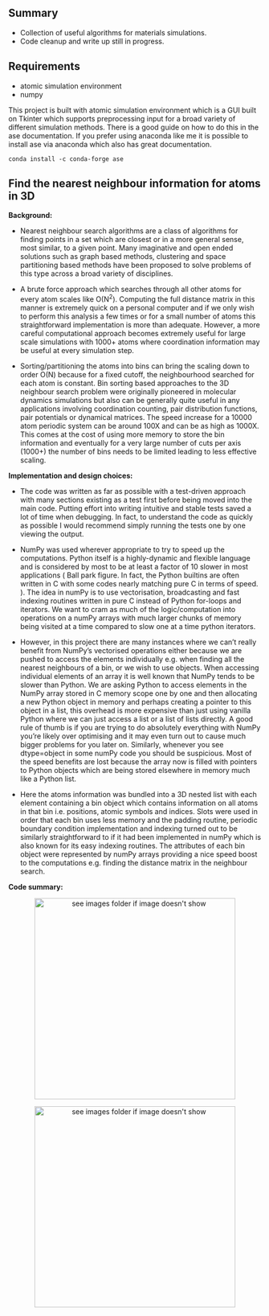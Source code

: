 ## Summary

* Collection of useful algorithms for materials simulations.
* Code cleanup and write up still in progress.


## Requirements

* atomic simulation environment
* numpy

This project is built with atomic simulation environment which is a GUI built on Tkinter which supports preprocessing input for a broad variety of different simulation methods. There is a good guide on how to do this in the ase documentation. If you prefer using anaconda like me it is possible to install ase via anaconda which also has great documentation.

```
conda install -c conda-forge ase
```

## Find the nearest neighbour information for atoms in 3D

**Background:**

* Nearest neighbour search algorithms are a class of algorithms for finding points in a set which are closest or in a more general sense, most similar, to a given point. Many imaginative and open ended solutions such as graph based methods, clustering and space partitioning based methods have been proposed to solve problems of this type across a broad variety of disciplines.

* A brute force approach which searches through all other atoms for every atom scales like O(N<sup>2</sup>). Computing the full distance matrix in this manner is extremely quick on a personal computer and if we only wish to perform this analysis a few times or for a small number of atoms this straightforward implementation is more than adequate. However, a more careful computational approach becomes extremely useful for large scale simulations with 1000+ atoms where coordination information may be useful at every simulation step. 

* Sorting/partitioning the atoms into bins can bring the scaling down to order O(N) because for a fixed cutoff, the neighbourhood searched for each atom is constant. Bin sorting based approaches to the 3D neighbour search problem were originally pioneered in molecular dynamics simulations but also can be generally quite useful in any applications involving coordination counting, pair distribution functions, pair potentials or dynamical matrices. The speed increase for a 10000 atom periodic system can be around 100X and can be as high as 1000X. This comes at the cost of using more memory to store the bin information and eventually for a very large number of cuts per axis (1000+) the number of bins needs to be limited leading to less effective scaling.



**Implementation and design choices:**


* The code was written as far as possible with a test-driven approach with many sections existing as a test first before being moved into the main code. Putting effort into writing intuitive and stable tests saved a lot of time when debugging. In fact, to understand the code as quickly as possible I would recommend simply running the tests one by one viewing the output. 

* NumPy was used wherever appropriate to try to speed up the computations. Python itself is a highly-dynamic and flexible language and is considered by most to be at least a factor of 10 slower in most applications ( Ball park figure. In fact, the Python builtins are often written in C with some codes nearly matching pure C in terms of speed. ). The idea in numPy is to use vectorisation, broadcasting and fast indexing routines written in pure C instead of Python for-loops and iterators. We want to cram as much of the logic/computation into operations on a numPy arrays with much larger chunks of memory being visited at a time compared to slow one at a time python iterators. 

* However, in this project there are many instances where we can’t really benefit from NumPy’s vectorised operations either because we are pushed to access the elements individually e.g. when finding all the nearest neighbours of a bin, or we wish to use objects. When accessing individual elements of an array it is well known that NumPy tends to be slower than Python. We are asking Python to access elements in the NumPy array stored in C memory scope one by one and then allocating a new Python object in memory and perhaps creating a pointer to this object in a list, this overhead is more expensive than just using vanilla Python where we can just access a list or a list of lists directly. A good rule of thumb is if you are trying to do absolutely everything with NumPy you’re likely over optimising and it may even turn out to cause much bigger problems for you later on. Similarly, whenever you see dtype=object in some numPy code you should be suspicious. Most of the speed benefits are lost because the array now is filled with pointers to Python objects which are being stored elsewhere in memory much like a Python list.

* Here the atoms information was bundled into a 3D nested list with each element containing a bin object which contains information on all atoms in that bin i.e. positions, atomic symbols and indices. Slots were used in order that each bin uses less memory and the padding routine, periodic boundary condition implementation and indexing turned out to be similarly straightforward to if it had been implemented in numPy which is also known for its easy indexing routines. The attributes of each bin object were represented by numPy arrays providing a nice speed boost to the computations e.g. finding the distance matrix in the neighbour search.

**Code summary:**

<p align="center">
<img src="https://github.com/ashleytsmith/Useful_algorithms_for_materials_modelling/blob/main/Images_for_GitHub/neighbour_search_algo_overview.png" width="400" alt="see images folder if image doesn't show"> 
</p>




<p align="center">
<img src="https://github.com/ashleytsmith/Useful_algorithms_for_materials_modelling/blob/main/Images_for_GitHub/connectivity_search_movie.mp4" width="400" alt="see images folder if image doesn't show"> 
</p>

